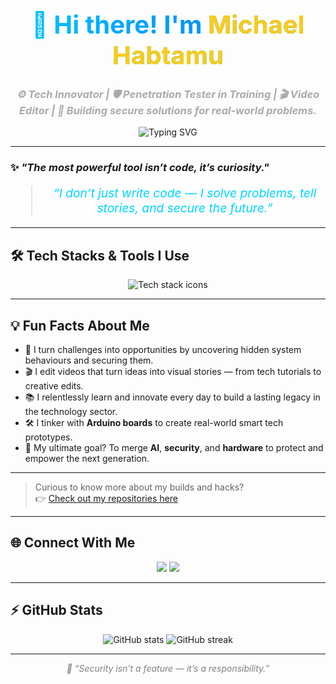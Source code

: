 <!-- Stylish Animated Header -->
<h1 align="center" style="font-size: 2.5rem; font-weight: bold; background: linear-gradient(to right, #00c6ff, #0072ff); -webkit-background-clip: text; color: transparent;">
  👋 Hi there! I'm <span style="color:#facc15;">Michael Habtamu</span>
</h1>

<h3 align="center" style="color: #aaa; font-style: italic;">
  ⚙️ Tech Innovator | 🛡️ Penetration Tester in Training | 🎬 Video Editor | 🧠 Building secure solutions for real-world problems.
</h3>

<p align="center">
  <img src="https://readme-typing-svg.demolab.com?font=Fira+Code&size=22&duration=3000&pause=1000&center=true&vCenter=true&width=800&lines=Crafting+secure+solutions+for+real-world+problems...;Breaking+things+ethically+to+build+better+systems...;Editing+frames+that+inspire...;Learning+Relentlessly+%F0%9F%93%96+Building+Fearlessly+%F0%9F%9A%80" alt="Typing SVG" />
</p>

---

### ✨ *"The most powerful tool isn’t code, it’s curiosity."*

<blockquote align="center" style="font-size: 1.2rem; font-style: italic; color: #00d4ff;">
  “I don’t just write code — I solve problems, tell stories, and secure the future.”  
</blockquote>

---

## 🛠️ Tech Stacks & Tools I Use

<div align="center">

  <img src="https://skillicons.dev/icons?i=python,html,css,linux,bash,js,nodejs,react,git,github,vercel,netlify,firebase,arduino&theme=dark&perline=7" alt="Tech stack icons" />
  
</div>

---

## 💡 Fun Facts About Me

<ul>
  <li>🚀 I turn challenges into opportunities by uncovering hidden system behaviours and securing them.</li>
  <li>🎬 I edit videos that turn ideas into visual stories — from tech tutorials to creative edits.</li>
  <li>📚 I relentlessly learn and innovate every day to build a lasting legacy in the technology sector.</li>
  <li>🛠️ I tinker with <strong>Arduino boards</strong> to create real-world smart tech prototypes. </li>
  <li>🎯 My ultimate goal? To merge <strong>AI</strong>, <strong>security</strong>, and <strong>hardware</strong> to protect and empower the next generation.</li>
</ul>

---

> Curious to know more about my builds and hacks?  
👉 [Check out my repositories here](https://github.com/M12Theomoros?tab=repositories)

---

## 🌐 Connect With Me

<p align="center">
  <a href="mailto:miracledmike12@gmail.com"><img src="https://img.shields.io/badge/Email-D14836?style=for-the-badge&logo=gmail&logoColor=white" /></a>
  <a href="https://tryhackme.com/p/M12Theomoros" target="_blank"><img src="https://img.shields.io/badge/TryHackMe-212121?style=for-the-badge&logo=tryhackme&logoColor=red"/></a>
</p>

---

## ⚡ GitHub Stats

<div align="center">
  <img src="https://github-readme-stats.vercel.app/api?username=M12Theomoros&show_icons=true&theme=radical" alt="GitHub stats" />
  <img src="https://github-readme-streak-stats.herokuapp.com?user=M12Theomoros&theme=radical&date_format=M%20j%5B%2C%20Y%5D" alt="GitHub streak" />
</div>

---

<p align="center" style="color:gray; font-style:italic">
  🔐 “Security isn’t a feature — it’s a responsibility.”
</p>
